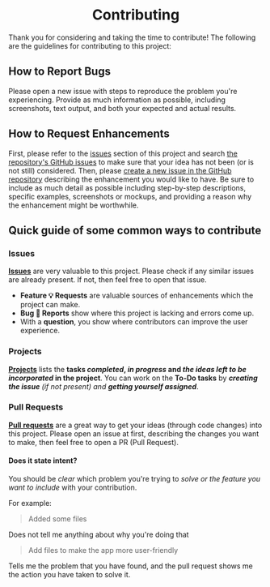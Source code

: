 <h1 align=center>Contributing</h1>

Thank you for considering and taking the time to contribute!
The following are the guidelines for contributing to this project:

## How to Report Bugs

Please open a new issue with steps to reproduce the problem you're experiencing.
Provide as much information as possible, including screenshots, text output, and both your expected and actual results.

## How to Request Enhancements

First, please refer to the [issues](https://github.com/SaptarshiSarkar12/Drifty/issues) section of this project and search [the repository's GitHub issues](https://github.com/SaptarshiSarkar12/Drifty/issues) to make sure that your idea has not been (or is not still) considered.
Then, please [create a new issue in the GitHub repository](https://github.com/SaptarshiSarkar12/Drifty/issues/new/choose) describing the enhancement you would like to have.
Be sure to include as much detail as possible including step-by-step descriptions, specific examples, screenshots or mockups, and providing a reason why the enhancement might be worthwhile.

## Quick guide of some common ways to contribute

### Issues

[**Issues**](https://github.com/SaptarshiSarkar12/Drifty/issues/new/choose) are very valuable to this project. Please check if any similar issues are already present. If not, then feel free to open that issue.

- **Feature 💡 Requests** are valuable sources of enhancements which the project can make.
- **Bug 🐞 Reports** show where this project is lacking and errors come up.
- With a **question**, you show where contributors can improve the user experience.

### Projects

[**Projects**](https://github.com/users/SaptarshiSarkar12/projects/3) lists the **tasks _completed_, _in progress_ and _the ideas left to be incorporated_ in the project**. You can work on the **To-Do tasks** by _**creating the issue** (if not present) and **getting yourself assigned**_.

### Pull Requests

[**Pull requests**](https://github.com/SaptarshiSarkar12/Drifty/pulls) are a great way to get your ideas (through code changes) into this project. Please open an issue at first, describing the changes you want to make, then feel free to open a PR (Pull Request).

#### Does it state intent?

You should be _clear_ which problem you're trying to _solve or the feature you want to include_ with your contribution.

For example:

> Added some files

Does not tell me anything about why you're doing that

> Add files to make the app more user-friendly

Tells me the problem that you have found, and the pull request shows me the action you have taken to solve it.
